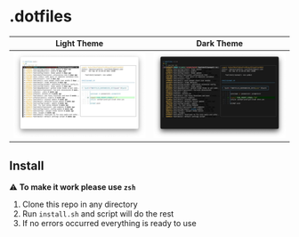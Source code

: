 # .dotfiles

Light Theme             |  Dark Theme
:-------------------------:|:-------------------------:
![Light Theme](media/light.jpg)  |  ![Dark Theme](media/dark.jpg)

## Install

⚠️ **To make it work please use `zsh`**

1. Clone this repo in any directory
2. Run `install.sh` and script will do the rest
3. If no errors occurred everything is ready to use

